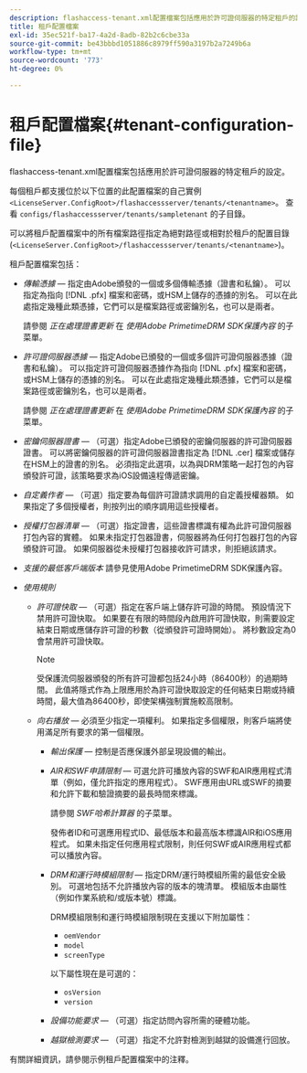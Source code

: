 ```yaml
---
description: flashaccess-tenant.xml配置檔案包括應用於許可證伺服器的特定租戶的設定。
title: 租戶配置檔案
exl-id: 35ec521f-ba17-4a2d-8adb-82b2c6cbe33a
source-git-commit: be43bbbd1051886c8979ff590a3197b2a7249b6a
workflow-type: tm+mt
source-wordcount: '773'
ht-degree: 0%

---
```


# 租戶配置檔案{#tenant-configuration-file}

flashaccess-tenant.xml配置檔案包括應用於許可證伺服器的特定租戶的設定。

每個租戶都支援位於以下位置的此配置檔案的自己實例 `<LicenseServer.ConfigRoot>/flashaccessserver/tenants/<tenantname>`。 查看 `configs/flashaccessserver/tenants/sampletenant` 的子目錄。

可以將租戶配置檔案中的所有檔案路徑指定為絕對路徑或相對於租戶的配置目錄(`<LicenseServer.ConfigRoot>/flashaccessserver/tenants/<tenantname>`)。

租戶配置檔案包括：

* *傳輸憑據*  — 指定由Adobe頒發的一個或多個傳輸憑據（證書和私鑰）。 可以指定為指向 [!DNL .pfx] 檔案和密碼，或HSM上儲存的憑據的別名。 可以在此處指定幾種此類憑據，它們可以是檔案路徑或密鑰別名，也可以是兩者。

   請參閱 *正在處理證書更新* 在 *使用Adobe PrimetimeDRM SDK保護內容* 的子菜單。

* *許可證伺服器憑據*  — 指定Adobe已頒發的一個或多個許可證伺服器憑據（證書和私鑰）。 可以指定許可證伺服器憑據作為指向 [!DNL .pfx] 檔案和密碼，或HSM上儲存的憑據的別名。 可以在此處指定幾種此類憑據，它們可以是檔案路徑或密鑰別名，也可以是兩者。

   請參閱 *正在處理證書更新* 在 *使用Adobe PrimetimeDRM SDK保護內容* 的子菜單。

* *密鑰伺服器證書*  — （可選）指定Adobe已頒發的密鑰伺服器的許可證伺服器證書。 可以將密鑰伺服器的許可證伺服器證書指定為 [!DNL .cer] 檔案或儲存在HSM上的證書的別名。 必須指定此選項，以為與DRM策略一起打包的內容頒發許可證，該策略要求為iOS設備遠程傳遞密鑰。

* *自定義作者*  — （可選）指定要為每個許可證請求調用的自定義授權器類。 如果指定了多個授權者，則按列出的順序調用這些授權者。
* *授權打包器清單*  — （可選）指定證書，這些證書標識有權為此許可證伺服器打包內容的實體。 如果未指定打包器證書，伺服器將為任何打包器打包的內容頒發許可證。 如果伺服器從未授權打包器接收許可請求，則拒絕該請求。
* *支援的最低客戶端版本* 請參見使用Adobe PrimetimeDRM SDK保護內容。

* *使用規則*

   * *許可證快取*  — （可選）指定在客戶端上儲存許可證的時間。 預設情況下禁用許可證快取。 如果要在有限的時間段內啟用許可證快取，則需要設定結束日期或應儲存許可證的秒數（從頒發許可證時開始）。 將秒數設定為0會禁用許可證快取。

      >[!NOTE]
      >
      >受保護流伺服器頒發的所有許可證都包括24小時（86400秒）的過期時間。 此值將隱式作為上限應用於為許可證快取設定的任何結束日期或持續時間，最大值為86400秒，即使架構強制實施較高限制。

   * *向右播放*  — 必須至少指定一項權利。 如果指定多個權限，則客戶端將使用滿足所有要求的第一個權限。

      * *輸出保護*  — 控制是否應保護外部呈現設備的輸出。
      * *AIR和SWF申請限制*  — 可選允許可播放內容的SWF和AIR應用程式清單（例如，僅允許指定的應用程式）。 SWF應用由URL或SWF的摘要和允許下載和驗證摘要的最長時間來標識。

         請參閱 *SWF哈希計算器* 的子菜單。

         發佈者ID和可選應用程式ID、最低版本和最高版本標識AIR和iOS應用程式。 如果未指定任何應用程式限制，則任何SWF或AIR應用程式都可以播放內容。

      * *DRM和運行時模組限制*  — 指定DRM/運行時模組所需的最低安全級別。 可選地包括不允許播放內容的版本的塊清單。 模組版本由屬性（例如作業系統和/或版本號）標識。

         DRM模組限制和運行時模組限制現在支援以下附加屬性：

         * `oemVendor`
         * `model`
         * `screenType`

         以下屬性現在是可選的：

         * `osVersion`
         * `version`
      * *設備功能要求*  — （可選）指定訪問內容所需的硬體功能。
      * *越獄檢測要求*  — （可選）指定不允許對檢測到越獄的設備進行回放。



有關詳細資訊，請參閱示例租戶配置檔案中的注釋。
